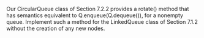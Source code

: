 Our CircularQueue class of Section 7.2.2 provides a rotate() method that
has semantics equivalent to Q.enqueue(Q.dequeue()), for a nonempty queue.
Implement such a method for the LinkedQueue class of Section 7.1.2
without the creation of any new nodes.